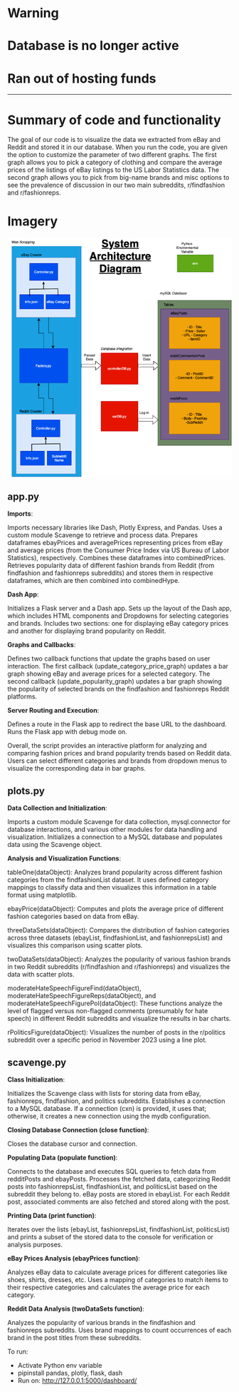 # Warning
# Database is no longer active
# Ran out of hosting funds
---------------------------------------------------------------------------------------------
# Summary of code and functionality

The goal of our code is to visualize the data we extracted from eBay and Reddit and stored it in our database. When you run the code, you are given the option to customize the parameter of two different graphs. The first graph allows you to pick a category of clothing and compare the average prices of the listings of eBay listings to the US Labor Statistics data. The second graph allows you to pick from big-name brands and misc options to see the prevalence of discussion in our two main subreddits, r/findfashion and r/fashionreps.

# Imagery 

![Web Crawling Pipeline](System_Architecture_Diagram.drawio.png)

## app.py

**Imports**:

Imports necessary libraries like Dash, Plotly Express, and Pandas.
Uses a custom module Scavenge to retrieve and process data.
Prepares dataframes ebayPrices and averagePrices representing prices from eBay and average prices (from the Consumer Price Index via US Bureau of Labor Statistics), respectively.
Combines these dataframes into combinedPrices.
Retrieves popularity data of different fashion brands from Reddit (from findfashion and fashionreps subreddits) and stores them in respective dataframes, which are then combined into combinedHype.

**Dash App**:

Initializes a Flask server and a Dash app.
Sets up the layout of the Dash app, which includes HTML components and Dropdowns for selecting categories and brands.
Includes two sections: one for displaying eBay category prices and another for displaying brand popularity on Reddit.

**Graphs and Callbacks**:

Defines two callback functions that update the graphs based on user interaction.
The first callback (update_category_price_graph) updates a bar graph showing eBay and average prices for a selected category.
The second callback (update_popularity_graph) updates a bar graph showing the popularity of selected brands on the findfashion and fashionreps Reddit platforms.

**Server Routing and Execution**:

Defines a route in the Flask app to redirect the base URL to the dashboard.
Runs the Flask app with debug mode on.

Overall, the script provides an interactive platform for analyzing and comparing fashion prices and brand popularity trends based on Reddit data. Users can select different categories and brands from dropdown menus to visualize the corresponding data in bar graphs.

## plots.py

**Data Collection and Initialization**:

Imports a custom module Scavenge for data collection, mysql.connector for database interactions, and various other modules for data handling and visualization.
Initializes a connection to a MySQL database and populates data using the Scavenge object.

**Analysis and Visualization Functions**:

tableOne(dataObject): Analyzes brand popularity across different fashion categories from the findfashionList dataset. It uses defined category mappings to classify data and then visualizes this information in a table format using matplotlib.

ebayPrice(dataObject): Computes and plots the average price of different fashion categories based on data from eBay.

threeDataSets(dataObject): Compares the distribution of fashion categories across three datasets (ebayList, findfashionList, and fashionrepsList) and visualizes this comparison using scatter plots.

twoDataSets(dataObject): Analyzes the popularity of various fashion brands in two Reddit subreddits (r/findfashion and r/fashionreps) and visualizes the data with scatter plots.

moderateHateSpeechFigureFind(dataObject), moderateHateSpeechFigureReps(dataObject), and moderateHateSpeechFigurePol(dataObject): These functions analyze the level of flagged versus non-flagged comments (presumably for hate speech) in different Reddit subreddits and visualize the results in bar charts.

rPoliticsFigure(dataObject): Visualizes the number of posts in the r/politics subreddit over a specific period in November 2023 using a line plot.

## scavenge.py

**Class Initialization**:

Initializes the Scavenge class with lists for storing data from eBay, fashionreps, findfashion, and politics subreddits.
Establishes a connection to a MySQL database. If a connection (cxn) is provided, it uses that; otherwise, it creates a new connection using the mydb configuration.

**Closing Database Connection (close function)**:

Closes the database cursor and connection.

**Populating Data (populate function)**:

Connects to the database and executes SQL queries to fetch data from redditPosts and ebayPosts.
Processes the fetched data, categorizing Reddit posts into fashionrepsList, findfashionList, and politicsList based on the subreddit they belong to. eBay posts are stored in ebayList.
For each Reddit post, associated comments are also fetched and stored along with the post.

**Printing Data (print function)**:

Iterates over the lists (ebayList, fashionrepsList, findfashionList, politicsList) and prints a subset of the stored data to the console for verification or analysis purposes.

**eBay Prices Analysis (ebayPrices function)**:

Analyzes eBay data to calculate average prices for different categories like shoes, shirts, dresses, etc.
Uses a mapping of categories to match items to their respective categories and calculates the average price for each category.

**Reddit Data Analysis (twoDataSets function)**:

Analyzes the popularity of various brands in the findfashion and fashionreps subreddits.
Uses brand mappings to count occurrences of each brand in the post titles from these subreddits.

To run:
- Activate Python env variable
- pipinstall pandas, plotly, flask, dash
- Run on: http://127.0.0.1:5000/dashboard/
